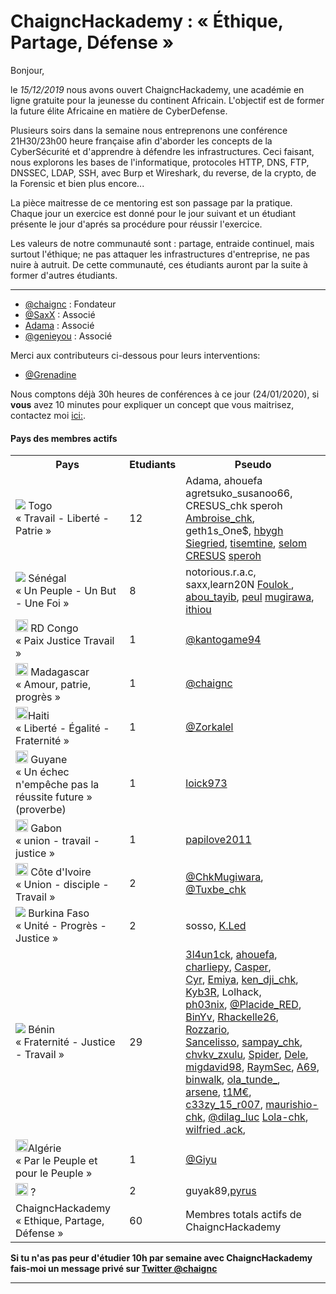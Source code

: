 # ChaigncHackademy : « Éthique, Partage, Défense » 

Bonjour,

le *15/12/2019* nous avons ouvert ChaigncHackademy, une académie en ligne gratuite pour la jeunesse du continent Africain.
L'objectif est de former la future élite Africaine en matière de CyberDefense.

Plusieurs soirs dans la semaine nous entreprenons une conférence 21H30/23h00 heure française afin d'aborder les concepts de la CyberSécurité et d'apprendre à défendre les infrastructures. Ceci faisant, nous explorons les bases de l'informatique, protocoles HTTP, DNS, FTP, DNSSEC, LDAP, SSH,  avec Burp et Wireshark, du reverse, de la crypto, de la Forensic et bien plus encore...

La pièce maitresse de ce mentoring est son passage par la pratique. Chaque jour un exercice est donné pour le jour suivant et un étudiant présente le jour d'aprés sa procédure pour réussir l'exercice.

Les valeurs de notre communauté sont : partage, entraide continuel, mais surtout l'éthique; ne pas attaquer les infrastructures d'entreprise, ne pas nuire à autruit. De cette communauté, ces étudiants auront par la suite à former d'autres étudiants.

---

* [@chaignc][@chaignc] : Fondateur
* [@SaxX][@SaxX] : Associé
* [Adama][Adama] : Associé
* [@genieyou][@genieyou] : Associé


Merci aux contributeurs ci-dessous pour leurs interventions:
* [@Grenadine][@Grenadine]


Nous comptons déjà 30h heures de conférences à ce jour (24/01/2020), si **vous** avez 10 minutes pour expliquer un concept que vous maitrisez, contactez moi [ici:][@chaignc].

#### Pays des membres actifs

 <table style="width:100%">
  <tr>
    <th>Pays
    <th>Etudiants</th>
    <th>Pseudo</th>
  </tr>
     <tr>
    <td><img src="https://upload.wikimedia.org/wikipedia/commons/thumb/6/68/Flag_of_Togo.svg/20px-Flag_of_Togo.svg.png"> Togo<br> « Travail - Liberté - Patrie »</td>
    <td>12</td>
    <td>
      Adama,
      ahouefa
      agretsuko_susanoo66,
     CRESUS_chk
     speroh
     <a href="https://twitter.com/ambroisevega">Ambroise_chk</a>,
      geth1s_One$, 
      <a href="https://twitter.com/hbyghs"> hbygh</a>
      <a href="https://twitter.com/Xwxlxe">Siegried</a>,
      <a href="https://twitter.com/tisemtine">tisemtine</a>,
      <a href="https://twitter.com/banybah">selom</a>
     <a href="https://twitter.com/CRESUS_chk">CRESUS</a>
     <a href="https://twitter.com/KossiSokpo">speroh</a>
     </td>
  </tr>
     <tr>
    <td><img src="https://upload.wikimedia.org/wikipedia/commons/thumb/f/fd/Flag_of_Senegal.svg/20px-Flag_of_Senegal.svg.png"> Sénégal<br> « Un Peuple - Un But - Une Foi »</td>
      <td>8</td>
    <td>notorious.r.a.c, saxx,learn20N
     <a href = "https://twitter.com/Foulokndiaye"> Foulok </a>,
     <a href="https://twitter.com/abou_tayib">abou_tayib</a>,
     <a href="https://twitter.com/peul_bi">peul</a>
     <a href="https://twitter.com/_Mugirawa_">mugirawa</a>,
      <a href="https://twitter.com/ithiou">ithiou</a>
     </td>
  </tr>
   <tr>
  <td><img src="https://upload.wikimedia.org/wikipedia/commons/thumb/1/18/Congo_DR_Flag.svg/200px-Congo_DR_Flag.svg.png" width="20"> RD Congo
   <br>« Paix Justice Travail »
  </td>
 <td>1</td>
 <td><a href="https://twitter.com/kantogame94">@kantogame94</a></td>
 </tr>
   <tr>
    <td><img src="https://upload.wikimedia.org/wikipedia/commons/thumb/b/bc/Flag_of_Madagascar.svg/200px-Flag_of_Madagascar.svg.png" width="20"> Madagascar<br> « Amour, patrie, progrès »</td>
    <td>1</td>
    <td><a href="https://twitter.com/chaignc">@chaignc</a></td>
  </tr>
  <!-- haiti -->
    <td>
     <img src="https://upload.wikimedia.org/wikipedia/commons/6/62/Haiti_flag_2020.png" width='20'>Haiti
     <br>« Liberté - Égalité - Fraternité » 
    </td>
 <!-- commenter votre pesudo twitter, et ajouter un numero de id de plus-->
    <td>
     1
   </td>
    <td>
         <a href="http://twitter.com/djefferson_sain">@Zorkalel</a>
    </td>
 <!--  fin du commentaire -->
  </tr>
  <!-- fin haiti -->
  <tr>
    <td><img src="https://upload.wikimedia.org/wikipedia/commons/thumb/2/29/Flag_of_French_Guiana.svg/120px-Flag_of_French_Guiana.svg.png" width="20"> Guyane<br> « Un échec n'empêche pas la réussite future » (proverbe) </td>
    <td>1</td>
    <td><a href="https://twitter.com/loick973">loick973</a></td>
 </tr>
   <tr>
    <td><img src="https://upload.wikimedia.org/wikipedia/commons/thumb/0/04/Flag_of_Gabon.svg/langfr-225px-Flag_of_Gabon.svg.png" width="20"> Gabon<br>« union - travail -justice »</td>
    <td>1</td>
    <td>
    <a href="https://twitter.com/papilove2011">papilove2011</a>
    </td>
  </tr>
     <tr>
    <td><img src="https://upload.wikimedia.org/wikipedia/commons/thumb/f/fe/Flag_of_C%C3%B4te_d%27Ivoire.svg/320px-Flag_of_C%C3%B4te_d%27Ivoire.svg.png" width="20"> Côte d'Ivoire <br>« Union - disciple - Travail »</td>
    <td>2</td>
  <td>
    <a href="https://twitter.com/@ChkMugiwara">@ChkMugiwara</a>,
    <a href="https://twitter.com/TuxbeG">@Tuxbe_chk</a>
   </td>
      
  </tr>
 <tr>
    <td><img src="https://upload.wikimedia.org/wikipedia/commons/thumb/3/31/Flag_of_Burkina_Faso.svg/20px-Flag_of_Burkina_Faso.svg.png"> Burkina Faso<br>« Unité - Progrès - Justice »</td>
    <td>2</td>
    <td>sosso, <a href="https://twitter.com/khaledoueder">K.Led</a></td>
  </tr>
  <tr>
    <td><img src="https://upload.wikimedia.org/wikipedia/commons/thumb/0/0a/Flag_of_Benin.svg/20px-Flag_of_Benin.svg.png"> </th> Bénin<br>« Fraternité - Justice - Travail » </td>
    <td>29</td>
    <td>
    <a href="http://twitter.com/3l4un1ck">3l4un1ck</a>,
    <a href="https://twitter.com/AhouefaC"> ahouefa</a>,
    <a href="http://twitter.com/charliagossou">charliepy</a>,
    <a href="https://twitter.com/__Casper">Casper</a>,
    <br>
    <a href="http://twitter.com/cyrusgnimadi">Cyr</a>,
    <a href="https://twitter.com/o_yeou">Emiya</a>,
    <a href="https://twitter.com/ken_djiwan_chk">ken_dji_chk</a>,
    <a href="https://twitter.com/LickosA">Kyb3R</a>,
    Lolhack,
    <br>
    <a href="https://twitter.com/__Ph03n1x">ph03nix</a>,
    <a href="https://twitter.com/PlacideRed">@Placide_RED</a>,
    <a href="https://twitter.com/iam_binyv">BinYv</a>,
    <a href="https://twitter.com/rhackelle26">Rhackelle26</a>,
    <a href="https://twitter.com/arielalinkan">Rozzario</a>,
    <br>
    <a href="https://twitter.com/LissanonCedric">Sancelisso</a>,
    <a href="https://twitter.com/sampay">sampay_chk</a>,
    <a href="https://twitter.com/chvkv_zxulu">chvkv_zxulu</a>,
    <a href="https://twitter.com/_Spider114">Spider</a>,
    <a href="https://twitter.com/Casias161">Dele</a>,
    <br>
    <a href="https://twitter.com/migdavid98">migdavid98</a>,
    <a href="https://twitter.com/Ray_Sdj">RaymSec</a>,
    <a href="https://twitter.com/Gd64808874">A69</a>,
    <a href="https://twitter.com/nwalk43341855">binwalk</a>,
    <a href="https://twitter.com/ola_tunde_">ola_tunde_</a>,
    <br>
    <a href="https://twitter.com/arsene_senou">arsene</a>,
    <a href="https://twitter.com/Ansu1m">t1M€</a>,
    <a href="http://twitter.com/iamaub___ceezy">c33zy_15_r007</a>,
    <a href="https://twitter.com/Maurice2mrc">maurishio-chk</a>,
    <a href="https://twitter.com/dilag_luc">@dilag_luc</a>
     <a href="https://twitter.com/Liliane43898029">Lola-chk</a>,
 <a href="https://twitter.com/wilson_vlavonou">wilfried .ack</a>,
    <br>
    </td>
  </tr>
  <tr>
     <tr>
    <td><img src="https://upload.wikimedia.org/wikipedia/commons/9/90/Flag_of_Algeria.png" width="20">Algérie
    <br>« Par le Peuple et pour le Peuple »
   </td>
    <td>1</td>
    <td><a href="https://twitter.com/MezianeOuabdes1">@Giyu</a></td>
  </tr>
  <tr>
    <td><img src="" width="20"> ?</td>
    <td>2</td>
    <td>guyak89,<a href="https://twitter.com/polivanm">pyrus</a></td>
  </tr>
  <tr>
    <td>ChaigncHackademy <br>« Ethique, Partage, Défense » </td>
    <td>60</td>
    <td>Membres totals actifs de ChaigncHackademy</td>
  </tr>
</table>

**Si tu n'as pas peur d'étudier 10h par semaine avec ChaigncHackademy fais-moi un message privé sur [Twitter @chaignc][@chaignc]**

---

[@chaignc]:https://twitter.com/chaignc
[hexpresso]:https://hexpresso.github.io
[@Grenadine]:https://twitter.com/Greynardine
[@SaxX]:https://twitter.com/_saxx_
[@genieyou]:https://twitter.com/genieyou/
[Adama]:https://www.pyramidhackers.com
